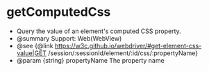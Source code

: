 # getComputedCss

* Query the value of an element's computed CSS property.
* @summary Support: Web(WebView)
* @see {@link https://w3c.github.io/webdriver/#get-element-css-value|GET /session/:sessionId/element/:id/css/:propertyName}
* @param {string} propertyName The property name
